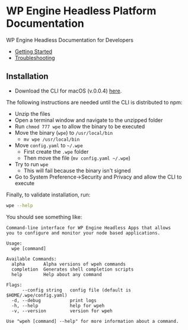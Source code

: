 # WP Engine Headless Platform Documentation

WP Engine Headless Documentation for Developers

- [Getting Started](./guides/getting-started/)
- [Troubleshooting](./guides/troubleshooting/)

## Installation

<!--
```bash
# TBD
npm i @wpengine/headless-cli
``` -->

- Download the CLI for macOS (v.0.0.4) [here](https://drive.google.com/file/d/11Hwbg4D_0_h1GZzOuX1P429eZGeN_2Ue/view).

The following instructions are needed until the CLI is distributed to npm:

- Unzip the files
- Open a terminal window and navigate to the unzipped folder
- Run `chmod 777 wpe` to allow the binary to be executed
- Move the binary (`wpe`) to `/usr/local/bin`
  - `mv wpe /usr/local/bin`
- Move `config.yaml` to `~/.wpe`
  - First create the `.wpe` folder
  - Then move the file (`mv config.yaml ~/.wpe`)
- Try to run `wpe`
  - This will fail because the binary isn't signed
- Go to System Preference->Security and Privacy and allow the CLI to execute

Finally, to validate installation, run:

```bash
wpe --help
```

You should see something like:

```
Command-line interface for WP Engine Headless Apps that allows
you to configure and monitor your node based applications.

Usage:
  wpe [command]

Available Commands:
  alpha       Alpha versions of wpeh commands
  completion  Generates shell completion scripts
  help        Help about any command

Flags:
      --config string   config file (default is $HOME/.wpe/config.yaml)
  -d, --debug           print logs
  -h, --help            help for wpeh
  -v, --version         version for wpeh

Use "wpeh [command] --help" for more information about a command.
```
